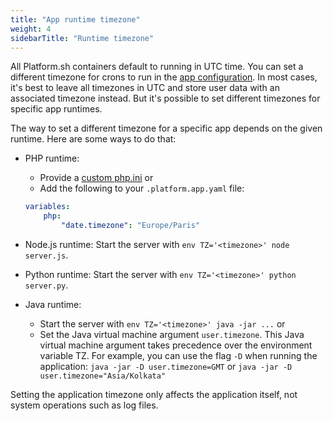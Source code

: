 ```yaml
---
title: "App runtime timezone"
weight: 4
sidebarTitle: "Runtime timezone"
---
```


All Platform.sh containers default to running in UTC time.
You can set a different timezone for crons to run in the [app configuration](./app-reference.md).
In most cases, it's best to leave all timezones in UTC and store user data with an associated timezone instead.
But it's possible to set different timezones for specific app runtimes.

The way to set a different timezone for a specific app depends on the given runtime.
Here are some ways to do that:
* PHP runtime:
  * Provide a [custom php.ini](/languages/php/ini.md) or
  * Add the following to your `.platform.app.yaml` file:

  ```yaml
  variables:
      php:
          "date.timezone": "Europe/Paris"
  ``` 
* Node.js runtime: Start the server with `env TZ='<timezone>' node server.js`.
* Python runtime: Start the server with `env TZ='<timezone>' python server.py`.
* Java runtime:
  * Start the server with `env TZ='<timezone>' java -jar ...` or
  * Set the Java virtual machine argument `user.timezone`.
    This Java virtual machine argument takes precedence over the environment variable TZ.
    For example, you can use the flag `-D` when running the application:
    `java -jar -D user.timezone=GMT` or `java -jar -D user.timezone="Asia/Kolkata"`

Setting the application timezone only affects the application itself, not system operations such as log files.

